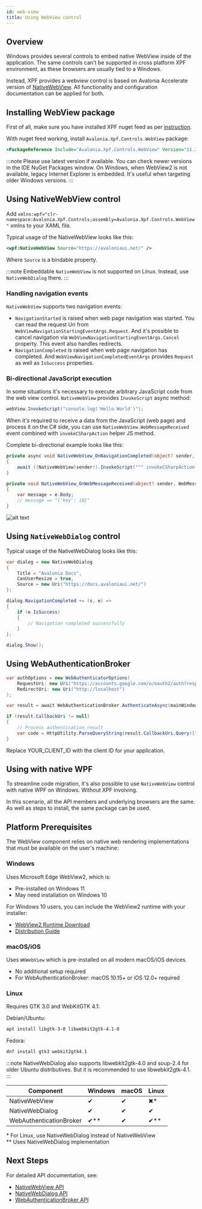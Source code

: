 ```yaml
---
id: web-view
title: Using WebView control
---
```


## Overview

Windows provides several controls to embed native WebView inside of the application.
The same controls can't be supported in cross platform XPF environment, as these browsers are usually tied to a Windows.

Instead, XPF provides a webview control is based on Avalonia Accelerate version of [NativeWebView](https://docs.avaloniaui.net/accelerate/components/webview/nativewebview).
All functionality and configuration documentation can be applied for both.

## Installing WebView package

First of all, make sure you have installed XPF nuget feed as per [instruction](../build-feeds.md).

With nuget feed working, install `Avalonia.Xpf.Controls.WebView` package:
```xml
<PackageReference Include="Avalonia.Xpf.Controls.WebView" Version="11.3.9" />
```

:::note
Please use latest version if available. You can check newer versions in the IDE NuGet Packages window.
On Windows, when WebView2 is not available, legacy Internet Explorer is embedded. It's useful when targeting older Windows versions.
:::

## Using NativeWebView control

Add `xmlns:wpf="clr-namespace:Avalonia.Xpf.Controls;assembly=Avalonia.Xpf.Controls.WebView"` xmlns to your XAML file.

Typical usage of the NativeWebView looks like this:
```xml
<wpf:NativeWebView Source="https://avaloniaui.net/" />
```

Where `Source` is a bindable property.

:::note
Embeddable `NativeWebView` is not supported on Linux.
Instead, use `NativeWebDialog` there.
:::


### Handling navigation events

`NativeWebView` supports two navigation events:
- `NavigationStarted` is raised when web page navigation was started. You can read the request Uri from `WebViewNavigationStartingEventArgs.Request`. And it's possible to cancel navigation via `WebViewNavigationStartingEventArgs.Cancel` property. This event also handles redirects.
- `NavigationCompleted` is raised when web page navigation has completed. And `WebViewNavigationCompletedEventArgs` provides `Request` as well as `IsSuccess` properties.

### Bi-directional JavaScript execution

In some situations it's necessary to execute arbitrary JavaScript code from the web view control.
`NativeWebView` provides `InvokeScript` async method:
```csharp
webView.InvokeScript("console.log('Hello World')");
```

When it's required to receive a data from the JavaScript (web page) and process it on the C# side, you can use `NativeWebView.WebMessageReceived` event combined with `invokeCSharpAction` helper JS method.

Complete bi-directional example looks like this:
```csharp
private async void NativeWebView_OnNavigationCompleted(object? sender, WebViewNavigationCompletedEventArgs e)
{
    await ((NativeWebView)sender!).InvokeScript(""" invokeCSharpAction("{'key': 10}") """);
}

private void NativeWebView_OnWebMessageReceived(object? sender, WebMessageReceivedEventArgs e)
{
    var message = e.Body;
    // message == "{'key': 10}"
}
```

![alt text](../../static/img/webview.png)

## Using `NativeWebDialog` control

Typical usage of the NativeWebDialog looks like this:
```c#
var dialog = new NativeWebDialog
{
    Title = "Avalonia Docs",
    CanUserResize = true,
    Source = new Uri("https://docs.avaloniaui.net/")
};

dialog.NavigationCompleted += (s, e) => 
{
    if (e.IsSuccess)
    {
        // Navigation completed successfully
    }
};

dialog.Show();
```

## Using WebAuthenticationBroker

```csharp
var authOptions = new WebAuthenticatorOptions(
    RequestUri: new Uri("https://accounts.google.com/o/oauth2/auth?response_type=code&client_id=YOUR_CLIENT_ID&redirect_uri=http://localhost&scope=openid"),
    RedirectUri: new Uri("http://localhost")
);

var result = await WebAuthenticationBroker.AuthenticateAsync(mainWindow, authOptions);

if (result.CallbackUri != null)
{
    // Process authentication result
    var code = HttpUtility.ParseQueryString(result.CallbackUri.Query)["code"];
}
```

Replace YOUR_CLIENT_ID with the client ID for your application.

## Using with native WPF

To streamline code migration, it's also possible to use `NativeWebView` control with native WPF on Windows. Without XPF involving.

In this scenario, all the API members and underlying browsers are the same. As well as steps to install, the same package can be used.

## Platform Prerequisites

The WebView component relies on native web rendering implementations that must be available on the user's machine:

### Windows

Uses Microsoft Edge WebView2, which is:

- Pre-installed on Windows 11
- May need installation on Windows 10

For Windows 10 users, you can include the WebView2 runtime with your installer:

- [WebView2 Runtime Download](https://developer.microsoft.com/en-us/microsoft-edge/webview2?form=MA13LH#download)
- [Distribution Guide](https://learn.microsoft.com/en-us/microsoft-edge/webview2/concepts/distribution?tabs=dotnetcsharp)

### macOS/iOS

Uses `WKWebView` which is pre-installed on all modern macOS/iOS devices.

- No additional setup required
- For WebAuthenticationBroker: macOS 10.15+ or iOS 12.0+ required

### Linux

Requires GTK 3.0 and WebKitGTK 4.1:

Debian/Ubuntu:

```bash
apt install libgtk-3-0 libwebkit2gtk-4.1-0
```

Fedora:

```bash
dnf install gtk3 webkit2gtk4.1
```

:::note
NativeWebDialog also supports libwebkit2gtk-4.0 and soup-2.4 for older Ubuntu distributives. But it is recommended to use libwebkit2gtk-4.1.
:::

| Component | Windows | macOS | Linux |
|-----------|---------|-------|-------|
| NativeWebView | ✔ | ✔ | ✖* |
| NativeWebDialog | ✔ | ✔ | ✔ |
| WebAuthenticationBroker | ✔** | ✔ | ✔** |

\* For Linux, use NativeWebDialog instead of NativeWebView  
\** Uses NativeWebDialog implementation

## Next Steps

For detailed API documentation, see:

- [NativeWebView API](../../../accelerate/components/webview/nativewebview.md)
- [NativeWebDialog API](../../../accelerate/components/webview/nativewebdialog.md)
- [WebAuthenticationBroker API](../../../accelerate/components/webview/webauthenticationbroker.md)
